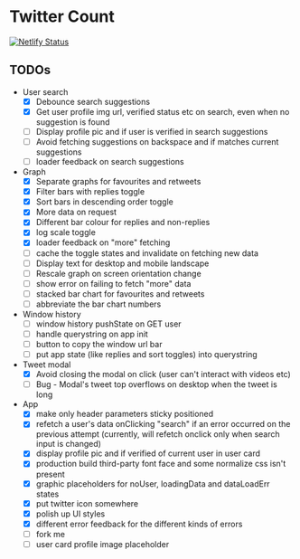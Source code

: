 # Twitter Count

[![Netlify Status](https://api.netlify.com/api/v1/badges/427e4685-87ff-40d7-aec5-6627aef5c4f0/deploy-status)](https://app.netlify.com/sites/festive-haibt-f1c272/deploys)

## TODOs

- User search
    - [x] Debounce search suggestions
    - [x] Get user profile img url, verified status etc on search, even when no suggestion is found
    - [ ] Display profile pic and if user is verified in search suggestions
    - [ ] Avoid fetching suggestions on backspace and if matches current suggestions
    - [ ] loader feedback on search suggestions
- Graph
    - [x] Separate graphs for favourites and retweets
    - [x] Filter bars with replies toggle
    - [x] Sort bars in descending order toggle
    - [x] More data on request
    - [x] Different bar colour for replies and non-replies
    - [x] log scale toggle
    - [x] loader feedback on "more" fetching
    - [ ] cache the toggle states and invalidate on fetching new data
    - [ ] Display text for desktop and mobile landscape
    - [ ] Rescale graph on screen orientation change
    - [ ] show error on failing to fetch "more" data
    - [ ] stacked bar chart for favourites and retweets
    - [ ] abbreviate the bar chart numbers
- Window history
    - [ ] window history pushState on GET user
    - [ ] handle querystring on app init
    - [ ] button to copy the window url bar
    - [ ] put app state (like replies and sort toggles) into querystring
- Tweet modal
    - [x] Avoid closing the modal on click (user can't interact with videos etc)
    - [ ] Bug - Modal's tweet top overflows on desktop when the tweet is long
- App
    - [x] make only header parameters sticky positioned
    - [x] refetch a user's data onClicking "search" if an error occurred on the previous attempt (currently, will refetch onclick only when search input is changed)
    - [x] display profile pic and if verified of current user in user card
    - [x] production build third-party font face and some normalize css isn't present
    - [x] graphic placeholders for noUser, loadingData and dataLoadErr states
    - [x] put twitter icon somewhere
    - [x] polish up UI styles
    - [x] different error feedback for the different kinds of errors
    - [ ] fork me
    - [ ] user card profile image placeholder
